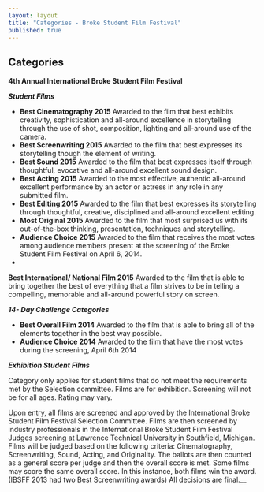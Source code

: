 ```yaml
---
layout: layout
title: "Categories - Broke Student Film Festival"
published: true
---
```


## Categories


**4th Annual International Broke Student Film Festival**
 	



_**Student Films**_

- **Best Cinematography 2015**
Awarded to the film that best exhibits creativity, sophistication and all-around excellence in storytelling through the use of shot, composition, lighting and all-around use of the camera.
- **Best Screenwriting 2015**
Awarded to the film that best expresses its storytelling though the element of writing.
- **Best Sound 2015**
Awarded to the film that best expresses itself through thoughtful, evocative and all-around excellent sound design.
- **Best Acting 2015**
Awarded to the most effective, authentic all-around excellent performance by an actor or actress in any role in any submitted film.
- **Best Editing 2015**
Awarded to the film that best expresses its storytelling through thoughtful, creative, disciplined and all-around excellent editing.
- **Most Original 2015**
Awarded to the film that most surprised us with its out-of-the-box thinking, presentation, techniques and storytelling.
- **Audience Choice 2015**
Awarded to the film that receives the most votes among audience members present at the screening of the Broke Student Film Festival on April 6, 2014. 
- 
**Best International/ National Film 2015**
Awarded to the film that is able to bring together the best of everything that a film strives to be in telling a compelling, memorable and all-around powerful story on screen. 








_**14- Day Challenge Categories**_


- **Best Overall Film 2014**
Awarded to the film that is able to bring all of the elements together in the best way possible. 
- **Audience Choice 2014**
Awarded to the film that have the most votes during the screening, April 6th 2014









_**Exhibition Student Films**_

Category only applies for student films that do not meet the requirements met by the Selection committee. Films are for exhibition. Screening will not be for all ages. Rating may vary. 




Upon entry, all films are screened and approved by the International Broke Student Film Festival Selection Committee. Films are then screened by industry professionals in the  International Broke Student Film Festival Judges screening at Lawrence Technical University in Southfield, Michigan. Films will be judged based on the following criteria: Cinematography, Screenwriting, Sound, Acting, and Originality. The ballots are then counted as a general score per judge and then the overall score is met. Some films may score the same overall score. In this instance, both films win the award. (IBSFF 2013 had two Best Screenwriting awards) All decisions are final.__